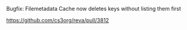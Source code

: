 Bugfix: Filemetadata Cache now deletes keys without listing them first

https://github.com/cs3org/reva/pull/3812
